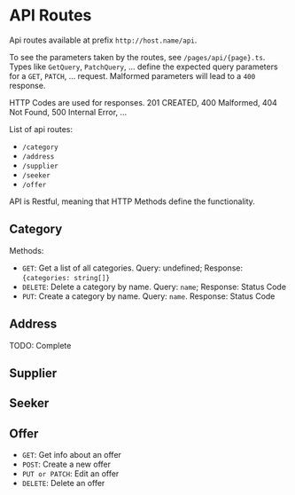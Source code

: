 # API Routes

Api routes available at prefix `http://host.name/api`.

To see the parameters taken by the routes, see `/pages/api/{page}.ts`.
Types like `GetQuery`, `PatchQuery`, ... define the expected query parameters
for a `GET`, `PATCH`, ... request. Malformed parameters will lead to a `400` response.

HTTP Codes are used for responses. 201 CREATED, 400 Malformed, 404 Not Found, 500 Internal Error, ...


List of api routes:
- `/category`
- `/address`
- `/supplier`
- `/seeker`
- `/offer`

API is Restful, meaning that HTTP Methods define the functionality.

## Category
Methods:
- `GET`: Get a list of all categories. Query: undefined; Response: `{categories: string[]}`
- `DELETE`: Delete a category by name. Query: `name`; Response: Status Code
- `PUT`: Create a category by name. Query: `name`. Response: Status Code

## Address
TODO: Complete
## Supplier

## Seeker

## Offer
- `GET`: Get info about an offer
- `POST`: Create a new offer
- `PUT or PATCH`: Edit an offer
- `DELETE`: Delete an offer 